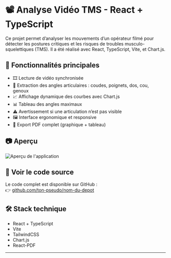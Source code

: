 # 📽️ Analyse Vidéo TMS - React + TypeScript

Ce projet permet d’analyser les mouvements d’un opérateur filmé pour détecter les postures critiques et les risques de troubles musculo-squelettiques (TMS). Il a été réalisé avec React, TypeScript, Vite, et Chart.js.

## 🚀 Fonctionnalités principales

- 🎞️ Lecture de vidéo synchronisée
- 🦵 Extraction des angles articulaires : coudes, poignets, dos, cou, genoux
- 📈 Affichage dynamique des courbes avec Chart.js
- 📊 Tableau des angles maximaux
- ⚠️ Avertissement si une articulation n’est pas visible
- 🖼️ Interface ergonomique et responsive
- 📄 Export PDF complet (graphique + tableau)

## 📷 Aperçu

![Aperçu de l'application](./assets/preview.png)

## 🔗 Voir le code source

Le code complet est disponible sur GitHub :  
👉 [github.com/ton-pseudo/nom-du-depot](https://github.com/lil-57/tms-interaction)

## 🛠️ Stack technique

- React + TypeScript
- Vite
- TailwindCSS
- Chart.js
- React-PDF

---

